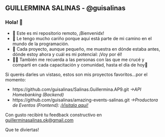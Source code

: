<h2>GUILLERMINA SALINAS - @guisalinas</h2>
<h3>Hola! 👋</h3>

<!--
**guisalinas/guisalinas** is a ✨ _special_ ✨ repository because its `README.md` (this file) appears on your GitHub profile.

Here are some ideas to get you started:

- 🔭 I’m currently working on ...
- 🌱 I’m currently learning ...
- 👯 I’m looking to collaborate on ...
- 🤔 I’m looking for help with ...
- 💬 Ask me about ...
- 📫 How to reach me: ...
- 😄 Pronouns: ...
- ⚡ Fun fact: ...
-->

<ul>
  <li>🙌 Este es mi repositorio remoto, ¡Bienvenidx!</li>
  <li>💜 Le tengo mucho cariño porque aquí está parte de mi camino en el mundo de la programación.</li>
  <li>🚀 Cada proyecto, aunque pequeño, me muestra en dónde estaba antes, dónde estoy ahora y cuál es mi potencial: ¡Voy por él!</li>
  <li>👯‍♀️ También me recuerda a las personas con las que me crucé y compartí en cada capacitación y comunidad, hasta el día de hoy🫶</li>
</ul>

Si querés darles un vistaso, estos son mis proyectos favoritos...por el momento:
<ul>
  <li>https://github.com/guisalinas/Salinas.Guillermina.AP9.git <i>->API Homebanking (Backend)</i></li>
  <li>https://github.com/guisalinas/amazing-events-salinas.git <i>->Productora de Eventos (Frontend): <a href="https://guisalinas.github.io/amazing-events-salinas/">¡Visitala aqui!</a></i></li>
</ul>

Con gusto recibiré tu feedback constructivo en <a href="mailto:guillerminasalinas.ok@gmail.com">guillerminasalinas.ok@gmail.com</a>  

Que te diviertas!



